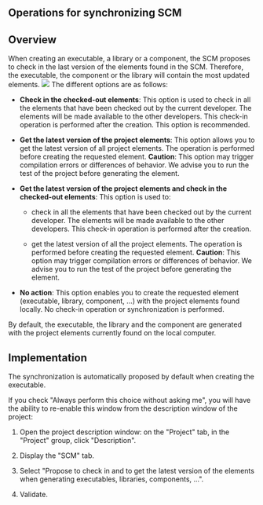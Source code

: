 


## Operations for synchronizing SCM
			



<a name="NOTE1"></a>
<a name="NOTE1_1"></a>


## Overview
<a name="overview_ELTTEXTE000100"></a>
When creating an executable, a library or a component, the SCM proposes to check in the last version of the elements found in the SCM. Therefore, the executable, the component or the library will contain the most updated elements.
![](https://doc.pcsoft.fr/en-US/images/image.awp?langid=3&name=GDS_Exe.gif)
The different options are as follows:

- **Check in the checked-out elements**: This option is used to check in all the elements that have been checked out by the current developer. The elements will be made available to the other developers. This check-in operation is performed after the creation. This option is recommended.

- **Get the latest version of the project elements**: This option allows you to get the latest version of all project elements. The operation is performed before creating the requested element.
	**Caution**: This option may trigger compilation errors or differences of behavior. We advise you to run the test of the project before generating the element.

- **Get the latest version of the project elements and check in the checked-out elements**: This option is used to:

	- check in all the elements that have been checked out by the current developer. The elements will be made available to the other developers. This check-in operation is performed after the creation.

	- get the latest version of all the project elements. The operation is performed before creating the requested element.
			**Caution**: This option may trigger compilation errors or differences of behavior. We advise you to run the test of the project before generating the element.




- **No action**:  This option enables you to create the requested element (executable, library, component, ...) with the project elements found locally. No check-in operation or synchronization is performed.




By default, the executable, the library and the component are generated with the project elements currently found on the local computer.

<a name="NOTE2"></a>
<a name="NOTE2_1"></a>


## Implementation
<a name="implementation_ELTTEXTE000124"></a>
The synchronization is automatically proposed by default when creating the executable.

If you check "Always perform this choice without asking me", you will have the ability to re-enable this window from the description window of the project:

1. Open the project description window: on the "Project" tab, in the "Project" group, click "Description".

2. Display the "SCM" tab.

3. Select "Propose to check in and to get the latest version of the elements when generating executables, libraries, components, ...".

4. Validate.





